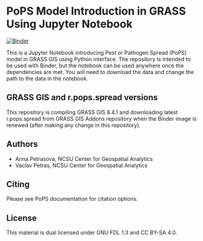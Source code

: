 # PoPS Model Introduction in GRASS Using Jupyter Notebook

[![Binder](https://mybinder.org/badge_logo.svg)](https://mybinder.org/v2/gh/ncsu-landscape-dynamics/pops-intro-grass-notebook/main?urlpath=lab/tree/pops-intro-grass-notebook.ipynb)

This is a Jupyter Notebook introducing Pest or Pathogen Spread (PoPS) model in GRASS GIS
using Python interface. The repository is intended to be used with
Binder, but the notebook can be used anywhere once the dependencies
are met. You will need to download the data and change the path to the data in the notebook.

## GRASS GIS and r.pops.spread versions

This repository is compiling GRASS GIS 8.4.1 and downloading latest
r.pops.spread from GRASS GIS Addons repository
when the Binder image is renewed
(after making any change in this repository).

## Authors

* Anna Petrasova, NCSU Center for Geospatial Analytics
* Vaclav Petras, NCSU Center for Geospatial Analytics

## Citing

Please see PoPS documentation for citation options.

## License

This material is dual licensed under GNU FDL 1.3 and CC BY-SA 4.0.
